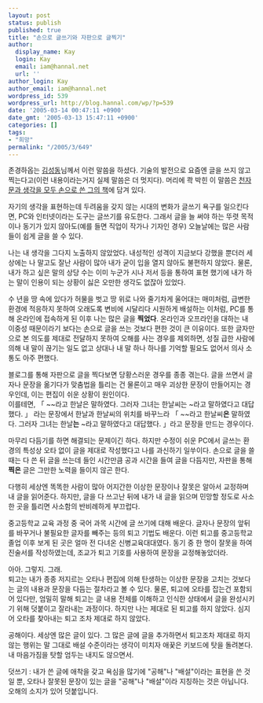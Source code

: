 ```yaml
---
layout: post
status: publish
published: true
title: "손으로 글쓰기와 자판으로 글찍기"
author:
  display_name: Kay
  login: Kay
  email: iam@hannal.net
  url: ''
author_login: Kay
author_email: iam@hannal.net
wordpress_id: 539
wordpress_url: http://blog.hannal.com/wp/?p=539
date: '2005-03-14 00:47:11 +0900'
date_gmt: '2005-03-13 15:47:11 +0900'
categories: []
tags:
- "희망"
permalink: "/2005/3/649"
---
```

<p>존경하옵는 <a href="http://100.naver.com/100.php?id=761495">김성동</a>님께서 이런 말씀을 하셨다. 기술의 발전으로 요즘엔 글을 쓰지 않고 찍는다고(이런 내용이라는거지 실제 말씀은 더 멋지다). 머리에 콱 박힌 이 말씀은 <a href="http://www.yes24.com/Goods/FTGoodsView.aspx?goodsNo=415888&CategoryNumber=001001004001">천자문과 생각을 모두 손으로 쓴 그의 책</a>에 담겨 있다.</p>
<p>자기의 생각을 표현하는데 두려움을 갖지 않는 시대의 변화가 글쓰기 욕구를 일으킨다면, PC와 인터넷이라는 도구는 글쓰기를 유도한다. 그래서 글을 늘 써야 하는 뚜렷 목적이나 동기가 있지 않아도(예를 들면 직업이 작가나 기자인 경우) 오늘날에는 많은 사람들이 쉽게 글을 쓸 수 있다.</p>
<p>나는 내 생각을 그다지 노출하지 않았었다. 내성적인 성격이 지금보다 강했을 뿐더러 세상에는 나 말고도 잘난 사람이 많아 내가 굳이 입을 열지 않아도 불편하지 않았다. 물론, 내가 하고 싶은 말의 상당 수는 이미 누군가 시나 저서 등을 통하여 표현 했기에 내가 하는 말이 인용이 되는 상황이 싫은 오만한 생각도 없잖아 있었다.</p>
<p>수 년을 땅 속에 있다가 허물을 벗고 땅 위로 나와 줄기차게 울어대는 매미처럼, 급변한 환경에 적응하지 못하여 오래도록 변비에 시달리다 시원하게 배설하는 이처럼, PC를 통해 온라인에 접속하게 된 이후 나는 많은 글을 <b>찍었다</b>. 온라인과 오프라인을 대하는 내 이중성 때문이라기 보다는 손으로 글을 쓰는 것보다 편한 것이 큰 이유이다. 또한 글자만으로 본 의도를 제대로 전달하지 못하여 오해를 사는 경우를 제외하면, 성질 급한 사람에 의해 내 말이 끊기는 일도 없고 상대나 내 말 하나 하나를 기억할 필요도 없어서 의사 소통도 아주 편했다.</p>
<p>블로그를 통해 자판으로 글을 찍다보면 당황스러운 경우를 종종 겪는다. 글을 쓰면서 글자나 문장을 옮기다가 맞춤법을 틀리는 건 물론이고 매우 괴상한 문장이 만들어지는 경우인데, 이는 편집이 쉬운 상황이 원인이다.<br />
이를테면, 「 ~~라고 한날은 말하였다. 그러자 그녀는 한날씨는 ~라고 말하였다고 대답했다. 」 라는 문장에서 한날과 한날씨의 위치를 바꾸느라 「 ~~라고 한날씨<b>은</b> 말하였다. 그러자 그녀는 한날<b>는</b> ~라고 말하였다고 대답했다. 」라고 문장을 만드는 경우이다.</p>
<p>마무리 다듬기를 하면 해결되는 문제이긴 하다. 하지만 수정이 쉬운 PC에서 글쓰는 환경의 특성상 오타 없이 글을 제대로 작성했다고 나를 과신하기 일쑤이다. 손으로 글을 쓸 때는 다 쓴 뒤 글을 쓰는데 들인 시간만큼 공과 시간을 들여 글을 다듬지만, 자판을 통해 <b>찍은</b> 글은 그만한 노력을 들이지 않곤 한다.</p>
<p>다행히 세상엔 똑똑한 사람이 많아 어지간한 이상한 문장이나 잘못은 알아서 교정하며 내 글을 읽어준다. 하지만, 글을 다 쓰고난 뒤에 내가 내 글을 읽으며 민망할 정도로 사소한 곳을 틀리면 사소함의 반비례하게 부끄럽다.</p>
<p>중고등학교 교육 과정 중 국어 과목 시간에 글 쓰기에 대해 배운다. 글자나 문장의 앞뒤를 바꾸거나 불필요한 글자를 빼주는 등의 퇴고 기법도 배운다. 이런 퇴고를 중고등학교 졸업 이후 보게 된 곳은 얼마 전 다녀온 신병교육대대였다. 동기 중 한 명이 잘못을 하여 진술서를 작성하였는데, 조교가 퇴고 기호를 사용하여 문장을 교정해놓았더라.</p>
<p>아아. 그렇지. 그래.<br />
퇴고는 내가 종종 저지르는 오타나 편집에 의해 탄생하는 이상한 문장을 고치는 것보다는 글의 내용과 문장을 다듬는 절차라고 볼 수 있다. 물론, 퇴고에 오타를 잡는건 포함되어 있다만, 엄밀히 말해 퇴고는 글 내용 전체를 이해하고 인식한 상태에서 글을 완성시키기 위해 덧붙이고 잘라내는 과정이다. 하지만 나는 제대로 된 퇴고를 하지 않았다. 심지어 오타를 찾아내는 퇴고 조차 제대로 하지 않았다.</p>
<p>공해이다. 세상엔 많은 글이 있다. 그 많은 글에 글을 추가하면서 퇴고조차 제대로 하지 않는 행위는 말 그대로 배설 수준이라는 생각이 미치자 애꿎은 키보드에 탓을 돌려본다. 내 마음가짐을 탓할 엄두는 내지도 않으면서.</p>
<p>덧쓰기 : 내가 쓴 글에 애착을 갖고 욕심을 많기에 "공해"나 "배설"이라는 표현을 쓴 것일 뿐, 오타나 잘못된 문장이 있는 글을 "공해"나 "배설"이라 지칭하는 것은 아닙니다. 오해의 소지가 있어 덧붙입니다.</p>
